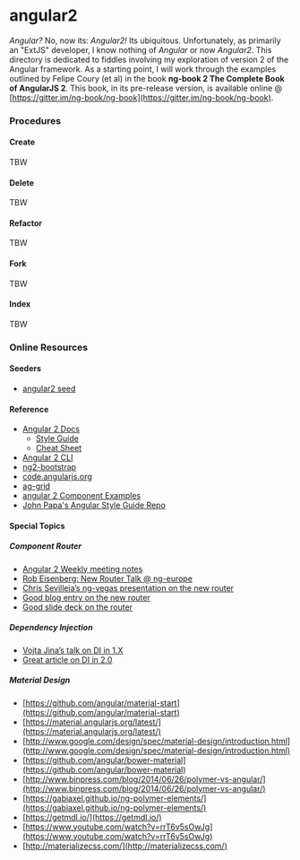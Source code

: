 angular2
======

_Angular?_ No, now its: _Angular2!_  Its ubiquitous. Unfortunately, as primarily an "ExtJS" developer, I know nothing of
 _Angular_ or now _Angular2_.  This directory is dedicated to fiddles involving my exploration of version 2 of the
Angular framework. As a starting point, I will work through the examples outlined by Felipe Coury (et al) in the book
**ng-book 2 The Complete Book of AngularJS 2**. This book, in its pre-release version, is available online
@ [https://gitter.im/ng-book/ng-book](https://gitter.im/ng-book/ng-book).


### Procedures

#### Create

TBW

#### Delete

TBW

#### Refactor

TBW

#### Fork

TBW

#### Index

TBW


### Online Resources

#### Seeders

* [angular2 seed](https://github.com/mgechev/angular2-seed)

#### Reference

*   [Angular 2 Docs](https://angular.io/docs/ts/latest/)
    *   [Style Guide](https://angular.io/docs/ts/latest/guide/style-guide.html)
    *   [Cheat Sheet](https://angular.io/docs/ts/latest/guide/cheatsheet.html)
*   [Angular 2 CLI](https://github.com/angular/angular-cli)
*   [ng2-bootstrap](http://valor-software.com/ng2-bootstrap/)
*   [code.angularjs.org](https://code.angularjs.org/)
*   [ag-grid](https://www.ag-grid.com/)
*   [angular 2 Component Examples](https://gist.github.com/johnlindquist/b043ce1b7334f7efaf25c1b471a7cb54)
*   [John Papa's Angular Style Guide Repo](https://github.com/johnpapa/angular-styleguide)

#### Special Topics

##### Component Router

*   [Angular 2 Weekly meeting notes](https://goo.gl/JKeMe5)
*   [Rob Eisenberg: New Router Talk @ ng-europe](https://goo.gl/zGatYQ)
*   [Chris Sevilleja’s ng-vegas presentation on the new router](https://goo.gl/Ua9aJJ)
*   [Good blog entry on the new router](http://goo.gl/dd8922)
*   [Good slide deck on the router](http://goo.gl/zZcVRq)

##### Dependency Injection

*   [Vojta Jina’s talk on DI in 1.X](http://goo.gl/KLlzNO)
*   [Great article on DI in 2.0](http://goo.gl/9Ca02H)

##### Material Design

*   [https://github.com/angular/material-start](https://github.com/angular/material-start)
*   [https://material.angularjs.org/latest/](https://material.angularjs.org/latest/)
*   [http://www.google.com/design/spec/material-design/introduction.html](http://www.google.com/design/spec/material-design/introduction.html)
*   [https://github.com/angular/bower-material](https://github.com/angular/bower-material)
*   [http://www.binpress.com/blog/2014/06/26/polymer-vs-angular/](http://www.binpress.com/blog/2014/06/26/polymer-vs-angular/)
*   [https://gabiaxel.github.io/ng-polymer-elements/](https://gabiaxel.github.io/ng-polymer-elements/)
*   [https://getmdl.io/](https://getmdl.io/)
*   [https://www.youtube.com/watch?v=rrT6v5sOwJg](https://www.youtube.com/watch?v=rrT6v5sOwJg)
*   [http://materializecss.com/](http://materializecss.com/)
